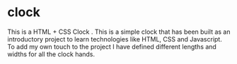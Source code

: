 # clock
This is a HTML + CSS Clock . This is a simple clock that has been built as an introductory project to learn technologies like HTML, CSS and Javascript. 
To add my own touch to the project I have defined different lengths and widths for all the clock hands. 
